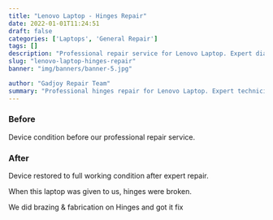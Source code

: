 ```yaml
---
title: "Lenovo Laptop - Hinges Repair"
date: 2022-01-01T11:24:51
draft: false
categories: ['Laptops', 'General Repair']
tags: []
description: "Professional repair service for Lenovo Laptop. Expert diagnosis and quality repairs in Bangalore."
slug: "lenovo-laptop-hinges-repair"
banner: "img/banners/banner-5.jpg"

author: "Gadjoy Repair Team"
summary: "Professional hinges repair for Lenovo Laptop. Expert technicians, quality parts, warranty included."
---
```


### Before

Device condition before our professional repair service.

### After

Device restored to full working condition after expert repair.

When this laptop was given to us, hinges were broken.

We did brazing & fabrication on Hinges and got it fix